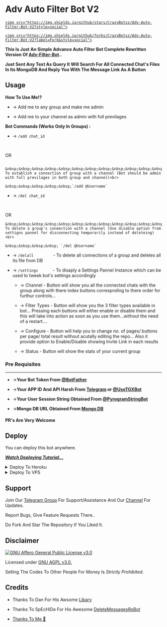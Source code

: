 
# Adv Auto Filter Bot V2



<p align="center">

  <a href="https://github.com/CrazyBotsz/Adv-Auto-Filter-Bot-V2/stargazers">

    <img src="https://img.shields.io/github/stars/CrazyBotsz/Adv-Auto-Filter-Bot-V2?style=social">



  </a>

  

  <a href="https://github.com/CrazyBotsz/Adv-Auto-Filter-Bot-V2/fork">

    <img src="https://img.shields.io/github/forks/CrazyBotsz/Adv-Auto-Filter-Bot-V2?label=Fork&style=social">



  </a>  

</p>



__This Is Just An Simple Advance Auto Filter Bot Complete Rewritten Version Of [Adv-Filter-Bot](https://github.com/CrazyBotsz/Adv-Auto-Filter-Bot)..__



__Just Sent Any Text As Query It Will Search For All Connected Chat's Files In Its MongoDB And Reply You With The Message Link As A Button__





## Usage



**__How To Use Me!?__**



* -> Add me to any group and make me admin<br>

* -> Add me to your channel as admin with full previlages



**Bot Commands (Works Only In Groups) :**





  * -> `/add chat_id`<br>

     &nbsp;&nbsp;&nbsp;&nbsp;&nbsp;&nbsp;&nbsp;&nbsp;&nbsp;&nbsp;&nbsp;&nbsp;&nbsp;&nbsp;

OR

     &nbsp;&nbsp;&nbsp;&nbsp;&nbsp;&nbsp;&nbsp;&nbsp;&nbsp;&nbsp;&nbsp;&nbsp;&nbsp;&nbsp;- To establish a connection of group with a channel (Bot should be admin with full previlages in both group and channel)<br>

    &nbsp;&nbsp;&nbsp;&nbsp;&nbsp;`/add @Username`





  * -> `/del chat_id`<br>

     &nbsp;&nbsp;&nbsp;&nbsp;&nbsp;&nbsp;&nbsp;&nbsp;&nbsp;&nbsp;&nbsp;&nbsp;&nbsp;&nbsp;

OR 

    &nbsp;&nbsp;&nbsp;&nbsp;&nbsp;&nbsp;&nbsp;&nbsp;&nbsp;&nbsp;&nbsp;&nbsp;&nbsp;&nbsp;- To delete a group's coneection with a channel (Use disable option from settigns pannel for disconnecting temporarily instead of deleteing)<br>

    &nbsp;&nbsp;&nbsp;&nbsp; `/del @Username`





  * -> `/delall`&nbsp;&nbsp;&nbsp;&nbsp;&nbsp;&nbsp;&nbsp;&nbsp;&nbsp;&nbsp;&nbsp;&nbsp;&nbsp;&nbsp;&nbsp; - To delete all connections of a group and deletes all its file from DB

  

  * -> `/settings`&nbsp;&nbsp;&nbsp;&nbsp;&nbsp;&nbsp;&nbsp;&nbsp;&nbsp;&nbsp;&nbsp; -  To disaply a Settings Pannel Instance which can be used to tweek bot's settings accordingly



    * -> Channel - Button will show you all the connected chats with the group along with there index buttons correspnding to there order for furthur controls...



    * -> Filter Types - Button will show you the 3 filter types available in bot... Pressing each buttons will either enable or disable them and this will take into action as soon as you use them...without the need of a restart....



    * -> Configure - Button will help you to change no. of pages/ buttons per page/ total result without acutally editing the repo... Also it provide option to Enable/Disable  showing Invite Link in each results



    * -> Status - Button will show the stats of your current group



### Pre Requisites 

------------------

* ->__Your Bot Token From [@BotFather](http://www.telegram.dog/BotFather)__



* ->__Your APP ID And API Harsh From [Telegram](http://www.my.telegram.org) or [@UseTGXBot](http://www.telegram.dog/UseTGXBot)__



* ->__Your User Session String Obtained From [@PyrogramStringBot](http://www.telegram.dog/PyrogramStringBot)__



* ->__Mongo DB URL Obtained From [Mongo DB](http://www.mongodb.com)__



#### PR's Are Very Welcome



## Deploy

You can deploy this bot anywhere.



<i>**[Watch Deploying Tutorial...](https://youtu.be/KTearEPhumc)**</i>



<details><summary>Deploy To Heroku</summary>

<p>

<br>

<a href="https://heroku.com/deploy?template=https://github.com/AlbertEinsteinTG/Adv-AF-V2-Deployer">

  <img src="https://www.herokucdn.com/deploy/button.svg" alt="Deploy">

</a>

</p>

</details>



<details><summary>Deploy To VPS</summary>

<p>

<pre>

git clone https://github.com/CrazyBotsz/Adv-Auto-Filter-Bot-V2

cd Adv-Auto-Filter-Bot-V2

pip3 install -r requirements.txt

# Change The Vars Of bot/__init__.py File Accordingly

python3 -m bot

</pre>

</p>

</details>



## Support   

Join Our [Telegram Group](https://www.telegram.dog/CrazyBotszGrp) For Support/Assistance And Our [Channel](https://www.telegram.dog/CrazyBotsz) For Updates.   

   

Report Bugs, Give Feature Requests There..   

Do Fork And Star The Repository If You Liked It.



## Disclaimer

[![GNU Affero General Public License v3.0](https://www.gnu.org/graphics/agplv3-155x51.png)](https://www.gnu.org/licenses/agpl-3.0.en.html#header)    

Licensed under [GNU AGPL v3.0.](https://github.com/CrazyBotsz/Adv-Auto-Filter-Bot-V2/blob/main/LICENSE)

Selling The Codes To Other People For Money Is *Strictly Prohibited*.





## Credits



 - Thanks To Dan For His Awsome [Libary](https://github.com/pyrogram/pyrogram)

 - Thanks To SpEcHiDe For His Awesome [DeleteMessagesRoBot](https://github.com/SpEcHiDe/DeleteMessagesRoBot)

 - [Thanks To Me 👀](https://github.com/AlbertEinsteinTG)
